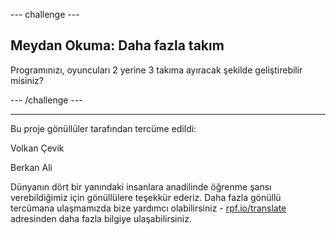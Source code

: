 --- challenge ---

## Meydan Okuma: Daha fazla takım

Programınızı, oyuncuları 2 yerine 3 takıma ayıracak şekilde geliştirebilir misiniz?

--- /challenge ---


***
Bu proje gönüllüler tarafından tercüme edildi:

Volkan Çevik

Berkan Ali

Dünyanın dört bir yanındaki insanlara anadilinde öğrenme şansı verebildiğimiz için gönüllülere teşekkür ederiz. Daha fazla gönüllü tercümana ulaşmamızda bize yardımcı olabilirsiniz - [rpf.io/translate](https://rpf.io/translate) adresinden daha fazla bilgiye ulaşabilirsiniz.